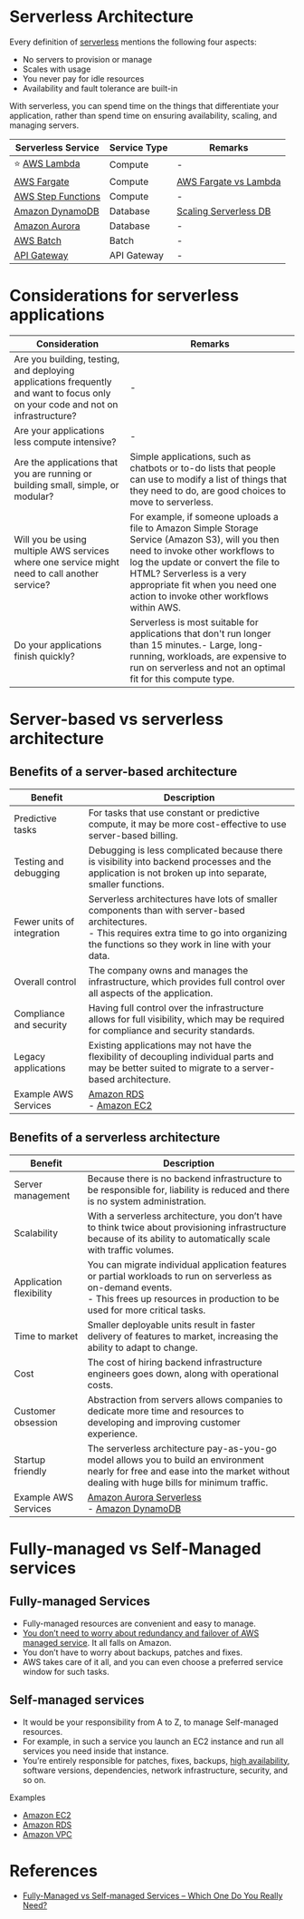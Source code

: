 # Serverless Architecture
Every definition of [serverless](https://aws.amazon.com/what-is/cloud-native/) mentions the following four aspects:
- No servers to provision or manage
- Scales with usage
- You never pay for idle resources
- Availability and fault tolerance are built-in

With serverless, you can spend time on the things that differentiate your application, rather than spend time on ensuring availability, scaling, and managing servers.

| Serverless Service                                                       | Service Type | Remarks                                                            |
|--------------------------------------------------------------------------|--------------|--------------------------------------------------------------------|
| :star: [AWS Lambda](3_ComputeServices/AWSLambda/Readme.md)               | Compute      | -                                                                  |
| [AWS Fargate](3_ComputeServices/AWSFargate.md)                           | Compute      | [AWS Fargate vs Lambda](3_ComputeServices/AWSFargateVsLambda.md)   |
| [AWS Step Functions](3_ComputeServices/AWSStepFunctions.md)              | Compute      | -                                                                  |
| [Amazon DynamoDB](6_DatabaseServices/AmazonDynamoDB/Readme.md)           | Database     | [Scaling Serverless DB](6_DatabaseServices/ScalingServerlessDB.md) |
| [Amazon Aurora](6_DatabaseServices/AmazonRDS/AmazonAurora.md)            | Database     | -                                                                  |
| [AWS Batch](10_BigDataComponents/BatchProcessing/AWSBatch.md)            | Batch        | -                                                                  |
| [API Gateway](1_NetworkingAndContentDelivery/2_ApplicationNetworking/AmazonAPIGateway/Readme.md) | API Gateway  | -                                                                  |

# Considerations for serverless applications

| Consideration                                                                                                                     | Remarks                                                                                                                                                                                                                                                                              |
|-----------------------------------------------------------------------------------------------------------------------------------|--------------------------------------------------------------------------------------------------------------------------------------------------------------------------------------------------------------------------------------------------------------------------------------|
| Are you building, testing, and deploying applications frequently and want to focus only on your code and not on infrastructure?   | -                                                                                                                                                                                                                                                                                    |
| Are your applications less compute intensive?                                                                                     | -                                                                                                                                                                                                                                                                                    |
| Are the applications that you are running or building small, simple, or modular?                                                  | Simple applications, such as chatbots or to-do lists that people can use to modify a list of things that they need to do, are good choices to move to serverless.                                                                                                                    |
| Will you be using multiple AWS services where one service might need to call another service?                                     | For example, if someone uploads a file to Amazon Simple Storage Service (Amazon S3), will you then need to invoke other workflows to log the update or convert the file to HTML? Serverless is a very appropriate fit when you need one action to invoke other workflows within AWS. |
| Do your applications finish quickly?                                                                                              | Serverless is most suitable for applications that don't run longer than 15 minutes.- Large, long-running, workloads, are expensive to run on serverless and not an optimal fit for this compute type.                                                                                |

# Server-based vs serverless architecture

## Benefits of a server-based architecture

| Benefit                    | Description                                                                                                                                                                                       |
|----------------------------|---------------------------------------------------------------------------------------------------------------------------------------------------------------------------------------------------|
| Predictive tasks           | For tasks that use constant or predictive compute, it may be more cost-effective to use server-based billing.                                                                                     |
| Testing and debugging      | Debugging is less complicated because there is visibility into backend processes and the application is not broken up into separate, smaller functions.                                           |
| Fewer units of integration | Serverless architectures have lots of smaller components than with server-based architectures. <br/>- This requires extra time to go into organizing the functions so they work in line with your data. |
| Overall control            | The company owns and manages the infrastructure, which provides full control over all aspects of the application.                                                                                 |
| Compliance and security    | Having full control over the infrastructure allows for full visibility, which may be required for compliance and security standards.                                                              |
| Legacy applications        | Existing applications may not have the flexibility of decoupling individual parts and may be better suited to migrate to a server-based architecture.                                             |
| Example AWS Services       | [Amazon RDS](6_DatabaseServices/AmazonRDS/Readme.md)<br/>- [Amazon EC2](3_ComputeServices/AmazonEC2/Readme.md)                                                                                    |

## Benefits of a serverless architecture

| Benefit                  | Description                                                                                                                                                                                     |
|--------------------------|-------------------------------------------------------------------------------------------------------------------------------------------------------------------------------------------------|
| Server management        | Because there is no backend infrastructure to be responsible for, liability is reduced and there is no system administration.                                                                   |
| Scalability              | With a serverless architecture, you don’t have to think twice about provisioning infrastructure because of its ability to automatically scale with traffic volumes.                             |
| Application flexibility  | You can migrate individual application features or partial workloads to run on serverless as on-demand events. <br/>- This frees up resources in production to be used for more critical tasks. |
| Time to market           | Smaller deployable units result in faster delivery of features to market, increasing the ability to adapt to change.                                                                            |
| Cost                     | The cost of hiring backend infrastructure engineers goes down, along with operational costs.                                                                                                    |
| Customer obsession       | Abstraction from servers allows companies to dedicate more time and resources to developing and improving customer experience.                                                                  |
| Startup friendly         | The serverless architecture pay-as-you-go model allows you to build an environment nearly for free and ease into the market without dealing with huge bills for minimum traffic.                |
| Example AWS Services     | [Amazon Aurora Serverless](6_DatabaseServices/AmazonRDS/AuroraServerless.md)<br/>- [Amazon DynamoDB](6_DatabaseServices/AmazonDynamoDB/Readme.md)                                               |

# Fully-managed vs Self-Managed services

## Fully-managed Services
- Fully-managed resources are convenient and easy to manage.
- [You don’t need to worry about redundancy and failover of AWS managed service](../1_HLDDesignComponents/0_SystemGlossaries/Reliability/FaultTolerance.md). It all falls on Amazon.
- You don’t have to worry about backups, patches and fixes.
- AWS takes care of it all, and you can even choose a preferred service window for such tasks.

## Self-managed services
- It would be your responsibility from A to Z, to manage Self-managed resources.
- For example, in such a service you launch an EC2 instance and run all services you need inside that instance.
- You’re entirely responsible for patches, fixes, backups, [high availability](../1_HLDDesignComponents/0_SystemGlossaries/Reliability/HighAvailability.md), software versions, dependencies, network infrastructure, security, and so on.

Examples
- [Amazon EC2](3_ComputeServices/AmazonEC2/Readme.md)
- [Amazon RDS](6_DatabaseServices/AmazonRDS/Readme.md)
- [Amazon VPC](1_NetworkingAndContentDelivery/3_NetworkFoundations/AmazonVPC/Readme.md)

# References
- [Fully-Managed vs Self-managed Services – Which One Do You Really Need?](https://bluesoft.com/blog/fully-managed-vs-self-managed-services-which-one-do-you-really-need/)